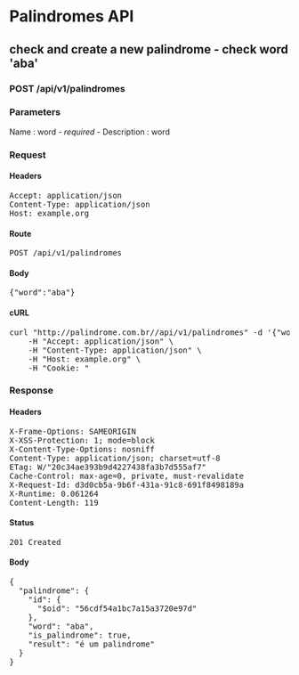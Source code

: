 # Palindromes API

## check and create a new palindrome - check word &#39;aba&#39;

### POST /api/v1/palindromes

### Parameters

Name : word *- required -*
Description :  word

### Request

#### Headers

<pre>Accept: application/json
Content-Type: application/json
Host: example.org</pre>

#### Route

<pre>POST /api/v1/palindromes</pre>

#### Body

<pre>{"word":"aba"}</pre>

#### cURL

<pre class="request">curl &quot;http://palindrome.com.br//api/v1/palindromes&quot; -d &#39;{&quot;word&quot;:&quot;aba&quot;}&#39; -X POST \
	-H &quot;Accept: application/json&quot; \
	-H &quot;Content-Type: application/json&quot; \
	-H &quot;Host: example.org&quot; \
	-H &quot;Cookie: &quot;</pre>

### Response

#### Headers

<pre>X-Frame-Options: SAMEORIGIN
X-XSS-Protection: 1; mode=block
X-Content-Type-Options: nosniff
Content-Type: application/json; charset=utf-8
ETag: W/&quot;20c34ae393b9d4227438fa3b7d555af7&quot;
Cache-Control: max-age=0, private, must-revalidate
X-Request-Id: d3d0cb5a-9b6f-431a-91c8-691f8498189a
X-Runtime: 0.061264
Content-Length: 119</pre>

#### Status

<pre>201 Created</pre>

#### Body

<pre>{
  "palindrome": {
    "id": {
      "$oid": "56cdf54a1bc7a15a3720e97d"
    },
    "word": "aba",
    "is_palindrome": true,
    "result": "é um palindrome"
  }
}</pre>
